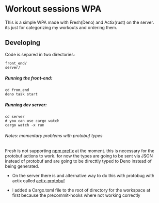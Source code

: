 # Workout sessions WPA

This is a simple WPA made with Fresh(Deno) and Actix(rust) on the server. its
just for categorizing my workouts and ordering them.

## Developing

Code is separed in two directories:

```
front_end/
server/
```

##### Running the front-end:

```
cd fron_end
deno task start
```

##### Running dev server:

```
cd server
# you can use cargo watch
cargo watch -x run
```

###### Notes: momentary problems with protobuf types

Fresh is not supporting
[npm prefix](https://github.com/denoland/fresh/issues/978) at the moment. this
is necessary for the protobuf actions to work. for now the types are going to be
sent via JSON instead of protobuf and are going to be directtly typed to Deno
instead of being generated.

- On the server there is and alternative way to do this with protobug with actix
  called
  [actix-protobuf](https://github.com/actix/actix-extras/tree/master/actix-protobuf)

- I added a Cargo.toml file to the root of directory for the workspace at first
  because the precommit-hooks where not working correctly
